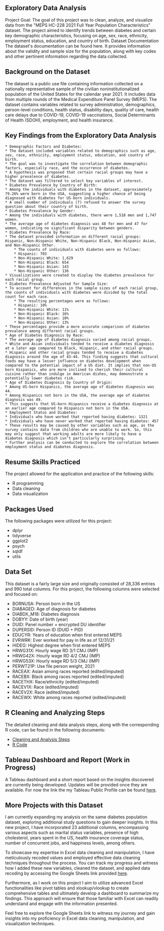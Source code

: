 ## Exploratory Data Analysis
Project Goal:
The goal of this project was to clean, analyze, and visualize data from the "MEPS HC-228 2021 Full Year Population Characteristics" dataset. The project aimed to identify trends between diabetes and certain key demographic characteristics, focusing on age, sex, race, ethnicity, employment status, education, and country of birth.
Dataset Documentation
The dataset's documentation can be found here. It provides information about the validity and sample size for the population, along with key codes and other pertinent information regarding the data collected.
## Background on the Dataset
The dataset is a public use file containing information collected on a nationally representative sample of the civilian noninstitutionalized population of the United States for the calendar year 2021. It includes data from multiple rounds of the Medical Expenditure Panel Survey (MEPS). The dataset contains variables related to survey administration, demographics, person-level conditions, health status, disability days, quality of care, health care delays due to COVID-19, COVID-19 vaccinations, Social Determinants of Health (SDOH), employment, and health insurance.
## Key Findings from the Exploratory Data Analysis
    * Demographic Factors and Diabetes:
    * The dataset included variables related to demographics such as age, sex, race, ethnicity, employment status, education, and country of birth.
    * The goal was to investigate the correlation between demographic factors, especially race, and the occurrence of diabetes.
    * A hypothesis was proposed that certain racial groups may have a higher prevalence of diabetes.
    * The dataset was filtered to select key variables of interest.
    * Diabetes Prevalence by Country of Birth:
    * Among the individuals with diabetes in the dataset, approximately 79.26% were born in the USA, suggesting a higher chance of being diagnosed with diabetes for US-born individuals.
    * A small number of individuals (7) refused to answer the survey question about their country of birth.
    * Diabetes Prevalence by Gender:
    * Among the individuals with diabetes, there were 1,518 men and 1,747 women.
    * The average age of diabetes diagnosis was 48 for men and 47 for women, indicating no significant disparity between genders.
    * Diabetes Prevalence by Race:
    * The dataset provided information on different racial groups: Hispanic, Non-Hispanic White, Non-Hispanic Black, Non-Hispanic Asian, and Non-Hispanic Other.
        * The counts of individuals with diabetes were as follows:
        * Hispanic: 703
        * Non-Hispanic White: 1,629
        * Non-Hispanic Black: 654
        * Non-Hispanic Asian: 143
        * Non-Hispanic Other: 136
    * Visualizations were created to display the diabetes prevalence for each racial group.
    * Diabetes Prevalence Adjusted for Sample Size:
    * To account for differences in the sample sizes of each racial group, the counts of individuals with diabetes were divided by the total count for each race.
        * The resulting percentages were as follows:
        * Hispanic: 10%
        * Non-Hispanic White: 11%
        * Non-Hispanic Black: 16%
        * Non-Hispanic Asian: 10%
        * Non-Hispanic Other: 13%
    * These percentages provide a more accurate comparison of diabetes prevalence among different racial groups.
    * Age of Diabetes Diagnosis by Race:
    * The average age of diabetes diagnosis varied among racial groups.
    * White and Asian individuals tended to receive a diabetes diagnosis at a later age compared to Black, Hispanic, and other racial groups.
    * Hispanic and other racial groups tended to receive a diabetes diagnosis around the age of 43-44. This finding suggests that cultural foods may have a lesser influence on diabetes development when compared to the potential impact of a US diet. It implies that non-US born Hispanics, who are more inclined to cherish their cultural cuisine rather than indulge in American dishes, may demonstrate a potentially lower diabetes risk.
    * Age of Diabetes Diagnosis by Country of Origin:
    * Among US-born Hispanics, the average age of diabetes diagnosis was 44.
    * Among Hispanics not born in the USA, the average age of diabetes diagnosis was 49.
    * This suggests that US-born Hispanics receive a diabetes diagnosis at an earlier age compared to Hispanics not born in the USA.
    * Employment Status and Diabetes:
    * Individuals who have worked that reported having diabetes: 1321
    * Individuals who have never worked that reported having diabetes: 457
    * These results may be caused by other variables such as age, as the survey contains data from children who are unable to work. So, this may only suggest that working adults are more likely to have a diabetes diagnosis which isn’t particularly surprising. 
    * Further analysis can be conducted to explore the correlation between employment status and diabetes diagnosis.
## Resume Skills Practiced
The project allowed for the application and practice of the following skills:
* R programming
* Data cleaning
* Data visualization
## Packages Used
The following packages were utilized for this project:
* dplyr
* tidyverse
* ggplot2
* psych
* sqldf
* utils
## Data Set
This dataset is a fairly large size and originally consisted of 28,336 entries and 990 total columns. For this project, the following columns were selected and focused on:
* BORNUSA: Person born in the US
* DIABAGED: Age of diagnosis for diabetes
* DIABDX_M18: Diabetes diagnosis
* DOBYY: Date of birth (year)
* DUID: Panel number + encrypted DU identifier
* DUPERSID: Person ID (DUID + PID)
* EDUCYR: Years of education when first entered MEPS
* EVRWRK: Ever worked for pay in life as of 12/31/21
* HIDEG: Highest degree when first entered MEPS
* HRWG31X: Hourly wage RD 3/1 CMJ (IMP)
* HRWG42X: Hourly wage RD 4/2 CMJ (IMP)
* HRWG53X: Hourly wage RD 5/3 CMJ (IMP)
* PERWT21P: Use file person weight, 2021
* RACEAX: Asian among races reported (edited/imputed)
* RACEBX: Black among races reported (edited/imputed)
* RACETHX: Race/ethnicity (edited/imputed)
* RACEV1X: Race (edited/imputed)
* RACEV2X: Race (edited/imputed)
* RACEWX: White among races reported (edited/imputed)
## R Cleaning and Analyzing Steps
The detailed cleaning and data analysis steps, along with the corresponding R code, can be found in the following documents:
* [Cleaning and Analysis Steps](https://docs.google.com/document/d/1SGZrEwqvfDTv7yttrEemYgg99dBqZ0B_OSGYWLr1dT0/edit?usp=sharing)
* [R Code](https://docs.google.com/document/d/15BplmBAyTHKT6KwwRu3E7gwmPLX2NbtLbPlDK3PlSx0/edit?usp=sharing)
## Tableau Dashboard and Report (Work in Progress)
A Tableau dashboard and a short report based on the insights discovered are currently being developed. Updates will be provided once they are available.
For now the link the my Tableau Public Profile can be found [here](https://public.tableau.com/app/profile/joanne.st.remy).
## More Projects with this Dataset
I am currently expanding my analysis on the same diabetes population dataset, exploring additional study questions to gain deeper insights. In this new project, I have incorporated 23 additional columns, encompassing various aspects such as marital status variables, presence of high cholesterol, years spent in the US, health insurance coverage status, number of concurrent jobs, and happiness levels, among others.

To showcase my expertise in Excel data cleaning and manipulation, I have meticulously recoded values and employed effective data cleaning techniques throughout the process. You can track my progress and witness how I added these new variables, cleaned the dataset, and applied data recoding by accessing the Google Sheets link provided [here](https://docs.google.com/spreadsheets/d/1janHbU9CxGMIyRtR4e-GN72IxE5Db-zjdQXIW79JEA8/edit#gid=119662380).

Furthermore, as I work on this project I aim to utilize advanced Excel functionalities like pivot tables and xlookup/vlookup to create comprehensive tables and ultimately develop a dashboard to summarize my findings. This approach will ensure that those familiar with Excel can readily understand and engage with the information presented.

Feel free to explore the Google Sheets link to witness my journey and gain insights into my proficiency in Excel data cleaning, manipulation, and visualization techniques.
